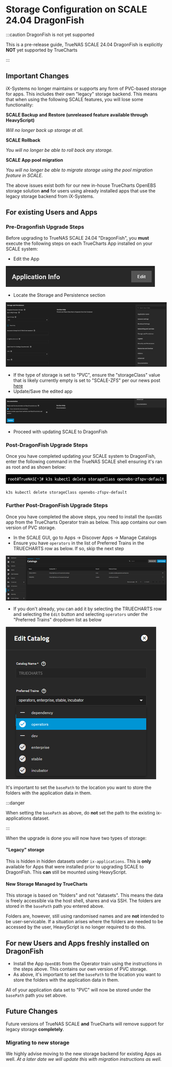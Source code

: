 # Storage Configuration on SCALE 24.04 DragonFish

:::caution DragonFish is not yet supported

This is a pre-release guide, TrueNAS SCALE 24.04 DragonFish is explicitly **NOT** yet supported by TrueCharts

:::

## Important Changes

iX-Systems no longer maintains or supports any form of PVC-based storage for apps. This includes their own "legacy" storage backend. This means that when using the following SCALE features, you will lose some functionality:

**SCALE Backup and Restore (unreleased feature available through HeavyScript)**

*Will no longer back up storage at all.*


**SCALE Rollback**

*You will no longer be able to roll back any storage.*


**SCALE App pool migration**

*You will no longer be able to migrate storage using the pool migration feature in SCALE.*


The above issues exist both for our new in-house TrueCharts OpenEBS storage solution **and** for users using already installed apps that use the legacy storage backend from iX-Systems.


## For existing Users and Apps

### Pre-Dragonfish Upgrade Steps

Before upgrading to TrueNAS SCALE 24.04 "DragonFish", you **must** execute the following steps on each TrueCharts App installed on your SCALE system:

- Edit the App

![Edit the App](img/Dragonfish-Storage1.png)

- Locate the Storage and Persistence section

![Storage and Persistence](img/Dragonfish-Storage2.png)

- If the type of storage is set to "PVC", ensure the "storageClass" value that is likely currently empty is set to "SCALE-ZFS" per our news post [here](https://truecharts.org/news/small-scale-changes/#pre-dragonfish-storage)
- Update/Save the edited app

![Update/Save the App](img/Dragonfish-Storage3.png)

- Proceed with updating SCALE to DragonFish

### Post-DragonFish Upgrade Steps

Once you have completed updating your SCALE system to DragonFish, enter the following command in the TrueNAS SCALE shell ensuring it's ran as root and as shown below:

![Shell Commands](img/Dragonfish-Storage4.png)

`k3s kubectl delete storageClass openebs-zfspv-default`

### Further Post-DragonFish Upgrade Steps

Once you have completed the above steps, you need to install the `OpenEBS` app from the TrueCharts Operator train as below. This app contains our own version of PVC storage.

- In the SCALE GUI, go to Apps -> Discover Apps -> Manage Catalogs
- Ensure you have `operators` in the list of Preferred Trains in the TRUECHARTS row as below. If so, skip the next step

![Catalog Trains](img/Dragonfish-Storage5.png)


- If you don't already, you can add it by selecting the TRUECHARTS row and selecting the `Edit` button and selecting `operators` under the "Preferred Trains" dropdown list as below

![Operators List](img/Dragonfish-Storage5b.png)

It's important to set the `basePath` to the location you want to store the folders with the application data in them.

:::danger

When setting the `basePath` as above, do **not** set the path to the existing ix-applications dataset.

:::

When the upgrade is done you will now have two types of storage:

#### "Legacy" storage

This is hidden in hidden datasets under `ix-applications`. This is **only** available for Apps that were installed prior to upgrading SCALE to DragonFish. This **can** still be mounted using HeavyScript.

#### New Storage Managed by TrueCharts

This storage is based on "folders" and not "datasets". This means the data is freely accessible via the host shell, shares and via SSH. The folders are stored in the `basePath` path you entered above.

Folders are, however, still using randomised names and are **not** intended to be user-servicable. If a situation arises where the folders are needed to be accessed by the user, HeavyScript is no longer required to do this.


## For new Users and Apps freshly installed on DragonFish

- Install the App `OpenEBS` from the Operator train using the instructions in the steps above. This contains our own version of PVC storage.
- As above, it's important to set the `basePath` to the location you want to store the folders with the application data in them.

All of your application data set to "PVC" will now be stored under the `basePath` path you set above.


## Future Changes

Future versions of TrueNAS SCALE **and** TrueCharts will remove support for legacy storage **completely**.

### Migrating to new storage

We highly advise moving to the new storage backend for existing Apps as well. *At a later date we will update this with migration instructions as well.*
